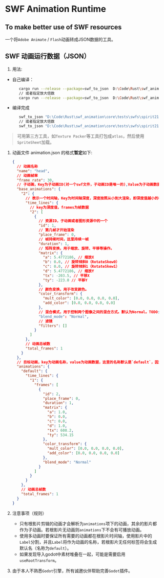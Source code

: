 # SWF Animation Runtime

## To make better use of SWF resources

一个将`Adobe Animate` / `Flash`动画转成JSON数据的工具。

## SWF 动画运行数据（JSON）

1. 用法:

- 自己编译：

   ```bash
      cargo run --release --package=swf_to_json  D:\Code\Rust\swf_animation\core\tests\swfs\spirit2159src.swf
      // 或者指定放大倍数
      cargo run --release --package=swf_to_json  D:\Code\Rust\swf_animation\core\tests\swfs\spirit2159src.swf --scale 2.0
   ```

- 编译完成
  
   ```bash
      swf_to_json "D:\Code\Rust\swf_animation\core\tests\swfs\spirit2159src.swf"
      // 或者指定放大倍数
      swf_to_json "D:\Code\Rust\swf_animation\core\tests\swfs\spirit2159src.swf" --scale 2.0
   ```

> 可用第三方工具，如`Texture Packer`等工具打包成`atlas`，然后使用`SpriteSheet`加载。

1. 动画文件 animation.json 的格式**暂定**如下:

   ```json
   {
     // 动画名称
     "name": "head",
     // 动画帧率
     "frame_rate": 30,
     // 子动画，Key为子动画ID(对一个swf文件，子动画ID是唯一的),Value为子动画数据
     "base_animations": {
       "2": {
         // 表示一个时间轴，Key为时间轴深度，深度按照从小到大渲染，即深度值越小的在底层，深度值越大的在顶层，深度值大的重叠时会遮住小的。
         "time_lines": {
           // key为深度值，frames为帧数据
           "2": [
             {
               // 资源ID，子动画或者图形资源中的一个
               "id": 1,
               // 第几帧才开始渲染
               "place_frame": 0,
               // 帧持续时间，这里持续一帧
               "duration": 1,
               // 矩阵变换，用于缩放、旋转、平移等操作。
               "matrix": {
                 "a": 5.4772186, // 缩放X
                 "b": 0.0, // 旋转倾斜0（RotateSkew0）
                 "c": 0.0, // 旋转倾斜1（RotateSkew1）
                 "d": 5.4772186, // 缩放Y
                 "tx": -203.5, // 平移X
                 "ty": -223.0 // 平移Y
               },
               // 颜色变换，用于改变颜色。
               "color_transform": {
                 "mult_color": [0.0, 0.0, 0.0, 0.0],
                 "add_color": [0.0, 0.0, 0.0, 0.0]
               },
               // 混合模式，用于控制两个图像之间的混合方式。默认为Normal。TODO: 混合模式 改为数值判断？还是枚举？
               "blend_mode": "Normal",
               // 滤镜
               "filters": []
             }
           ]
         },
         // 动画总帧数
         "total_frames": 1
       }
     },
     // 目标动画，key为动画名称，value为动画数据，这里的名称默认是`default`，因为没有在adobe animation中设置动画标签，所以默认为`default`。当设置了动画标签后，这里会根据标签名称进行分类，一个标签代表一个动画。
     "animations": {
       "default": {
         "time_lines": {
           "1": {
             "frames": [
               {
                 "id": 2,
                 "place_frame": 0,
                 "duration": 1,
                 "matrix": {
                   "a": 1.0,
                   "b": 0.0,
                   "c": 0.0,
                   "d": 1.0,
                   "tx": 608.2,
                   "ty": 534.15
                 },
                 "color_transform": {
                   "mult_color": [0.0, 0.0, 0.0, 0.0],
                   "add_color": [0.0, 0.0, 0.0, 0.0]
                 },
                 "blend_mode": "Normal"
               }
             ]
           }
         }
       },
       // 动画总帧数
       "total_frames": 1
     }
   }
   ```

2. 注意事项（规则）
   - 只有根影片剪辑的动画才会解析为`animations`项下的动画，其余的影片都作为子动画。若根影片无动画则`animations`下不会有可播放动画。
   - 使用多动画时要保证所有需要的动画都在根影片时间轴，使用影片中的`Label`分割，并且`Label`将作为动画的名称，若根影片无任何标签将会生成默认名（名称为`default`）。
   - 如果发现导入godot中素材堆叠在一起，可能是需要启用 `useRootTransform`。

3. 由于本人不熟悉`Godot`引擎，所有诚邀伙伴帮助完善`Godot`插件。
